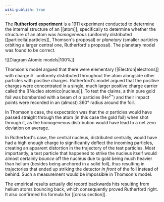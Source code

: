 ```yaml
---
wiki-publish: true
---
```

The **Rutherford experiment** is a 1911 experiment conducted to determine the internal structure of an [[atom]], specifically to determine whether the structure of an atom was *homogeneous* (uniformly distributed [[particella|particles]], Thomson's proposal) or *planetary* (smaller particles orbiting a larger central one, Rutherford's proposal). The planetary model was found to be correct.

![[Diagram Atomic models|100%]]

Thomson's model argued that there were elementary [[Electron|electrons]] with charge $e^{-}$ uniformly distributed throughout the atom alongside other particles with positive charges. Rutherford's model argued that the positive charges were concentrated in a single, much larger positive charge carrier called the [[Nucleo atomico|nucleus]]. To test the claims, a thin pure gold foil was bombarded with a beam of $\alpha$ particles ($\mathrm{He}^{2+}$) and their impact points were recorded in an (almost) 360° radius around the foil.

In Thomson's case, the expectation was that the $\alpha$ particles would have passed straight through the atom (in this case the gold foil) when shot through it, as the homogeneous distribution would have lead to a net zero deviation on average.

In Rutherford's case, the central nucleus, distributed centrally, would have had a high enough charge to significantly deflect the incoming particles, creating an apparent distortion in the trajectory of the test particles. Most importantly, a test particle that happened to strike the nucleus itself would almost certainly _bounce_ off the nucleus due to gold being much heavier than helium (besides being anchored in a solid foil), thus resulting in trajectories that ended up striking the detector *in front* of the foil instead of behind. Such a measurement would be impossible in Thomson's model.

The empirical results actually did record backwards hits resulting from helium atoms bouncing back, which consequently proved Rutherford right. It also confirmed his formula for [[cross section]].